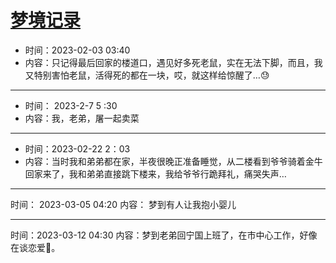 # [梦境记录](https://github.com/haoz0x139/myblog/issues/8)

- 时间：2023-02-03 03:40
- 内容：只记得最后回家的楼道口，遇见好多死老鼠，实在无法下脚，而且，我又特别害怕老鼠，活得死的都在一块，哎，就这样给惊醒了…😓

---

- 时间： 2023-2-7 5 :30
- 内容：我，老弟，屠一起卖菜

---

- 时间：2023-02-22 2：03
- 内容：当时我和弟弟都在家，半夜很晚正准备睡觉，从二楼看到爷爷骑着金牛回家来了，我和弟弟直接跳下楼来，我给爷爷行跪拜礼，痛哭失声…

---

时间： 2023-03-05 04:20
内容： 梦到有人让我抱小婴儿

---

时间：2023-03-12 04:30
内容：梦到老弟回宁国上班了，在市中心工作，好像在谈恋爱🌹。